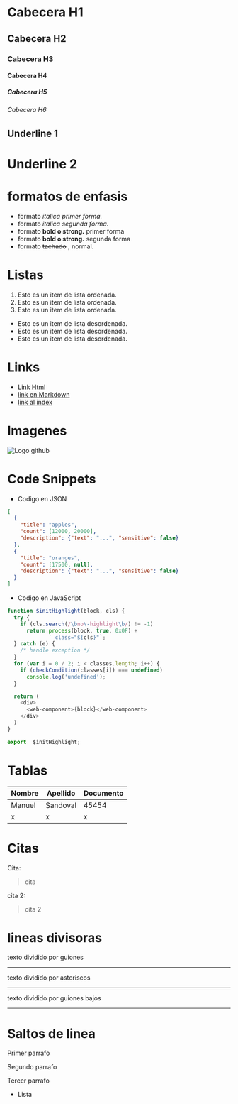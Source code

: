 # Cabecera H1
## Cabecera H2
### Cabecera H3
#### Cabecera H4
##### Cabecera H5
###### Cabecera H6

Underline 1
-----------

Underline 2
==========


# formatos de enfasis
- formato *italica primer forma.*
- formato _italica segunda forma._
- formato **bold o strong.** primer forma
- formato __bold o strong.__ segunda forma
- formato ~~tachado~~ , normal.

# Listas

1. Esto es un item de lista ordenada.  
2. Esto es un item de lista ordenada.
3. Esto es un item de lista ordenada.

- Esto es un item de lista desordenada.
- Esto es un item de lista desordenada.
- Esto es un item de lista desordenada.

# Links

- <a href="http://google.com">Link Html</a>
- [link en Markdown](http://www.google.com) 
- [link al index](index.html) 

# Imagenes
![Logo github](https://th.bing.com/th/id/R.79309b751fc01736ea1cc3d786b25651?rik=rurHNX620eLm%2fA&pid=ImgRaw&r=0)

# Code Snippets
- Codigo en JSON
```JSON
[
  {
    "title": "apples",
    "count": [12000, 20000],
    "description": {"text": "...", "sensitive": false}
  },
  {
    "title": "oranges",
    "count": [17500, null],
    "description": {"text": "...", "sensitive": false}
  }
]
```

- Codigo en JavaScript
```Javascript
function $initHighlight(block, cls) {
  try {
    if (cls.search(/\bno\-highlight\b/) != -1)
      return process(block, true, 0x0F) +
             ` class="${cls}"`;
  } catch (e) {
    /* handle exception */
  }
  for (var i = 0 / 2; i < classes.length; i++) {
    if (checkCondition(classes[i]) === undefined)
      console.log('undefined');
  }

  return (
    <div>
      <web-component>{block}</web-component>
    </div>
  )
}

export  $initHighlight;
```

# Tablas

| Nombre | Apellido | Documento |
| ------ | -------- | --------- |
| Manuel | Sandoval | 45454     |
| x | x | x |


# Citas
Cita: 
> cita

cita 2:
>cita 2

# lineas divisoras

texto dividido por guiones

----
texto dividido por asteriscos

***

texto dividido por guiones bajos

_____



# Saltos de linea
Primer parrafo

Segundo parrafo

Tercer parrafo
- Lista

